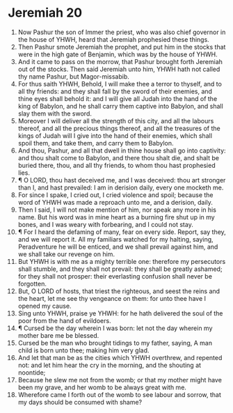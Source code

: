 ﻿# Jeremiah 20
1. Now Pashur the son of Immer the priest, who was also chief governor in the house of YHWH, heard that Jeremiah prophesied these things. 
2. Then Pashur smote Jeremiah the prophet, and put him in the stocks that were in the high gate of Benjamin, which was by the house of YHWH. 
3. And it came to pass on the morrow, that Pashur brought forth Jeremiah out of the stocks. Then said Jeremiah unto him, YHWH hath not called thy name Pashur, but Magor-missabib. 
4. For thus saith YHWH, Behold, I will make thee a terror to thyself, and to all thy friends: and they shall fall by the sword of their enemies, and thine eyes shall behold it: and I will give all Judah into the hand of the king of Babylon, and he shall carry them captive into Babylon, and shall slay them with the sword. 
5. Moreover I will deliver all the strength of this city, and all the labours thereof, and all the precious things thereof, and all the treasures of the kings of Judah will I give into the hand of their enemies, which shall spoil them, and take them, and carry them to Babylon. 
6. And thou, Pashur, and all that dwell in thine house shall go into captivity: and thou shalt come to Babylon, and there thou shalt die, and shalt be buried there, thou, and all thy friends, to whom thou hast prophesied lies. 
7. ¶ O LORD, thou hast deceived me, and I was deceived: thou art stronger than I, and hast prevailed: I am in derision daily, every one mocketh me. 
8. For since I spake, I cried out, I cried violence and spoil; because the word of YHWH was made a reproach unto me, and a derision, daily. 
9. Then I said, I will not make mention of him, nor speak any more in his name. But his word was in mine heart as a burning fire shut up in my bones, and I was weary with forbearing, and I could not stay. 
10. ¶ For I heard the defaming of many, fear on every side. Report, say they, and we will report it. All my familiars watched for my halting, saying, Peradventure he will be enticed, and we shall prevail against him, and we shall take our revenge on him. 
11. But YHWH is with me as a mighty terrible one: therefore my persecutors shall stumble, and they shall not prevail: they shall be greatly ashamed; for they shall not prosper: their everlasting confusion shall never be forgotten. 
12. But, O LORD of hosts, that triest the righteous, and seest the reins and the heart, let me see thy vengeance on them: for unto thee have I opened my cause. 
13. Sing unto YHWH, praise ye YHWH: for he hath delivered the soul of the poor from the hand of evildoers. 
14. ¶ Cursed be the day wherein I was born: let not the day wherein my mother bare me be blessed. 
15. Cursed be the man who brought tidings to my father, saying, A man child is born unto thee; making him very glad. 
16. And let that man be as the cities which YHWH overthrew, and repented not: and let him hear the cry in the morning, and the shouting at noontide; 
17. Because he slew me not from the womb; or that my mother might have been my grave, and her womb to be always great with me. 
18. Wherefore came I forth out of the womb to see labour and sorrow, that my days should be consumed with shame? 
